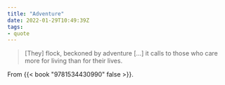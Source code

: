 ```yaml
---
title: "Adventure"
date: 2022-01-29T10:49:39Z
tags:
- quote
---
```


> \[They] flock, beckoned by adventure \[…] it calls to those who care more for living than for their lives.

From {{< book "9781534430990" false >}}.
